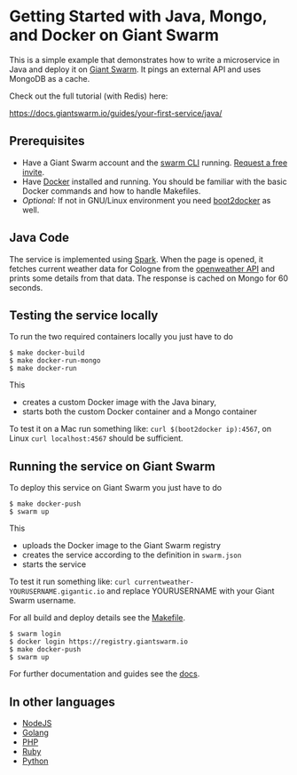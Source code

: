 # Getting Started with Java, Mongo, and Docker on Giant Swarm

This is a simple example that demonstrates how to write a microservice in Java and deploy it on [Giant Swarm](https://giantswarm.io/). It pings an external API and uses MongoDB as a cache.

Check out the full tutorial (with Redis) here:

https://docs.giantswarm.io/guides/your-first-service/java/

## Prerequisites

* Have a Giant Swarm account and the [swarm CLI](https://docs.giantswarm.io/reference/cli/) running. [Request a free invite](https://giantswarm.io/).
* Have [Docker](https://docs.docker.com/installation/) installed and running. You should be familiar with the basic Docker commands and how to handle Makefiles.
* _Optional:_ If not in GNU/Linux environment you need [boot2docker](http://boot2docker.io) as well.

## Java Code

The service is implemented using [Spark](http://sparkjava.com/). When the page is opened, it fetches current weather data for Cologne from the [openweather API](http://api.openweathermap.org/data/2.5/weather?q=Cologne,DE) and prints some details from that data. The response is cached on Mongo for 60 seconds.

## Testing the service locally

To run the two required containers locally you just have to do

```
$ make docker-build
$ make docker-run-mongo
$ make docker-run
```

This

* creates a custom Docker image with the Java binary,
* starts both the custom Docker container and a Mongo container

To test it on a Mac run something like: `curl $(boot2docker ip):4567`, on Linux `curl localhost:4567` should be sufficient.

## Running the service on Giant Swarm

To deploy this service on Giant Swarm you just have to do

```
$ make docker-push
$ swarm up
```

This

* uploads the Docker image to the Giant Swarm registry
* creates the service according to the definition in `swarm.json`
* starts the service

To test it run something like: `curl currentweather-YOURUSERNAME.gigantic.io` and replace YOURUSERNAME with your Giant Swarm username.

For all build and deploy details see the [Makefile](Makefile).

```
$ swarm login
$ docker login https://registry.giantswarm.io
$ make docker-push
$ swarm up
```

For further documentation and guides see the [docs](https://docs.giantswarm.io/).

## In other languages

* [NodeJS](https://github.com/giantswarm/giantswarm-firstapp-nodejs)
* [Golang](https://github.com/giantswarm/giantswarm-firstapp-go)
* [PHP](https://github.com/giantswarm/giantswarm-firstapp-php)
* [Ruby](https://github.com/giantswarm/giantswarm-firstapp-ruby)
* [Python](https://github.com/giantswarm/giantswarm-firstapp-python)
